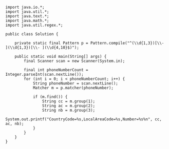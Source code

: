 <pre><code>
import java.io.*;
import java.util.*;
import java.text.*;
import java.math.*;
import java.util.regex.*;

public class Solution {

    private static final Pattern p = Pattern.compile("^(\\d{1,3})[\\- ](\\d{1,3})[\\- ](\\d{4,10}$)");

    public static void main(String[] args) {
        final Scanner scan = new Scanner(System.in);

        final int phoneNumberCount = Integer.parseInt(scan.nextLine());
        for (int i = 0; i < phoneNumberCount; i++) {
            String phoneNumber = scan.nextLine();
            Matcher m = p.matcher(phoneNumber);

            if (m.find()) {
                String cc = m.group(1);
                String ac = m.group(2);
                String nb = m.group(3);
                System.out.printf("CountryCode=%s,LocalAreaCode=%s,Number=%s%n", cc, ac, nb);
            }
        }
    }
}
</code></pre>
